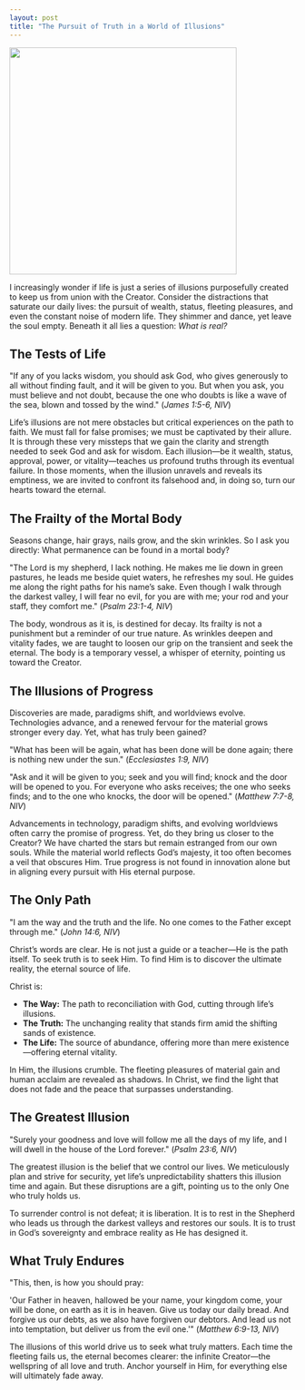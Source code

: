 ```yaml
---
layout: post
title: "The Pursuit of Truth in a World of Illusions"
---
```


<img src="{{ site.baseurl }}/images/the-pursuit-of-truth.png" style="width: 400px;"/>

I increasingly wonder if life is just a series of illusions purposefully created to keep us from union with the Creator. Consider the distractions that saturate our daily lives: the pursuit of wealth, status, fleeting pleasures, and even the constant noise of modern life. They shimmer and dance, yet leave the soul empty. Beneath it all lies a question: _What is real?_

## The Tests of Life

"If any of you lacks wisdom, you should ask God, who gives generously to all without finding fault, and it will be given to you. But when you ask, you must believe and not doubt, because the one who doubts is like a wave of the sea, blown and tossed by the wind." (_James 1:5-6, NIV_)

Life’s illusions are not mere obstacles but critical experiences on the path to faith. We must fall for false promises; we must be captivated by their allure. It is through these very missteps that we gain the clarity and strength needed to seek God and ask for wisdom. Each illusion—be it wealth, status, approval, power, or vitality—teaches us profound truths through its eventual failure. In those moments, when the illusion unravels and reveals its emptiness, we are invited to confront its falsehood and, in doing so, turn our hearts toward the eternal.

## The Frailty of the Mortal Body

Seasons change, hair grays, nails grow, and the skin wrinkles. So I ask you directly: What permanence can be found in a mortal body?

"The Lord is my shepherd, I lack nothing. He makes me lie down in green pastures, he leads me beside quiet waters, he refreshes my soul. He guides me along the right paths for his name’s sake. Even though I walk through the darkest valley, I will fear no evil, for you are with me; your rod and your staff, they comfort me." (_Psalm 23:1-4, NIV_)

The body, wondrous as it is, is destined for decay. Its frailty is not a punishment but a reminder of our true nature. As wrinkles deepen and vitality fades, we are taught to loosen our grip on the transient and seek the eternal. The body is a temporary vessel, a whisper of eternity, pointing us toward the Creator.

## The Illusions of Progress

Discoveries are made, paradigms shift, and worldviews evolve. Technologies advance, and a renewed fervour for the material grows stronger every day. Yet, what has truly been gained?

"What has been will be again, what has been done will be done again; there is nothing new under the sun." (_Ecclesiastes 1:9, NIV_)

"Ask and it will be given to you; seek and you will find; knock and the door will be opened to you. For everyone who asks receives; the one who seeks finds; and to the one who knocks, the door will be opened." (_Matthew 7:7-8, NIV_)

Advancements in technology, paradigm shifts, and evolving worldviews often carry the promise of progress. Yet, do they bring us closer to the Creator? We have charted the stars but remain estranged from our own souls. While the material world reflects God’s majesty, it too often becomes a veil that obscures Him. True progress is not found in innovation alone but in aligning every pursuit with His eternal purpose.

## The Only Path

"I am the way and the truth and the life. No one comes to the Father except through me." (_John 14:6, NIV_)

Christ’s words are clear. He is not just a guide or a teacher—He is the path itself. To seek truth is to seek Him. To find Him is to discover the ultimate reality, the eternal source of life.

Christ is:

- **The Way:** The path to reconciliation with God, cutting through life’s illusions.
- **The Truth:** The unchanging reality that stands firm amid the shifting sands of existence.
- **The Life:** The source of abundance, offering more than mere existence—offering eternal vitality.

In Him, the illusions crumble. The fleeting pleasures of material gain and human acclaim are revealed as shadows. In Christ, we find the light that does not fade and the peace that surpasses understanding.

## The Greatest Illusion

"Surely your goodness and love will follow me all the days of my life, and I will dwell in the house of the Lord forever." (_Psalm 23:6, NIV_)

The greatest illusion is the belief that we control our lives. We meticulously plan and strive for security, yet life’s unpredictability shatters this illusion time and again. But these disruptions are a gift, pointing us to the only One who truly holds us.

To surrender control is not defeat; it is liberation. It is to rest in the Shepherd who leads us through the darkest valleys and restores our souls. It is to trust in God’s sovereignty and embrace reality as He has designed it.

## What Truly Endures

"This, then, is how you should pray:

'Our Father in heaven, hallowed be your name, your kingdom come, your will be done, on earth as it is in heaven. Give us today our daily bread. And forgive us our debts, as we also have forgiven our debtors. And lead us not into temptation, but deliver us from the evil one.'" (_Matthew 6:9-13, NIV_)

The illusions of this world drive us to seek what truly matters. Each time the fleeting fails us, the eternal becomes clearer: the infinite Creator—the wellspring of all love and truth. Anchor yourself in Him, for everything else will ultimately fade away.
